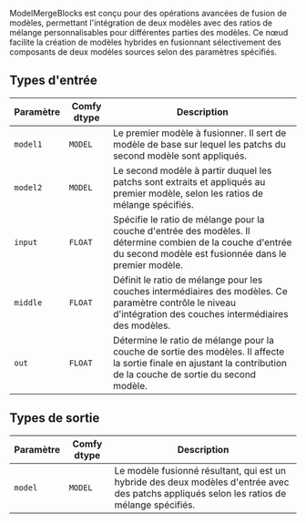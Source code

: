 
ModelMergeBlocks est conçu pour des opérations avancées de fusion de modèles, permettant l'intégration de deux modèles avec des ratios de mélange personnalisables pour différentes parties des modèles. Ce nœud facilite la création de modèles hybrides en fusionnant sélectivement des composants de deux modèles sources selon des paramètres spécifiés.
## Types d'entrée

| Paramètre | Comfy dtype | Description |
|-----------|-------------|-------------|
| `model1`  | `MODEL`     | Le premier modèle à fusionner. Il sert de modèle de base sur lequel les patchs du second modèle sont appliqués. |
| `model2`  | `MODEL`     | Le second modèle à partir duquel les patchs sont extraits et appliqués au premier modèle, selon les ratios de mélange spécifiés. |
| `input`   | `FLOAT`     | Spécifie le ratio de mélange pour la couche d'entrée des modèles. Il détermine combien de la couche d'entrée du second modèle est fusionnée dans le premier modèle. |
| `middle`  | `FLOAT`     | Définit le ratio de mélange pour les couches intermédiaires des modèles. Ce paramètre contrôle le niveau d'intégration des couches intermédiaires des modèles. |
| `out`     | `FLOAT`     | Détermine le ratio de mélange pour la couche de sortie des modèles. Il affecte la sortie finale en ajustant la contribution de la couche de sortie du second modèle. |

## Types de sortie

| Paramètre | Comfy dtype | Description |
|-----------|-------------|-------------|
| `model`   | `MODEL`     | Le modèle fusionné résultant, qui est un hybride des deux modèles d'entrée avec des patchs appliqués selon les ratios de mélange spécifiés. |